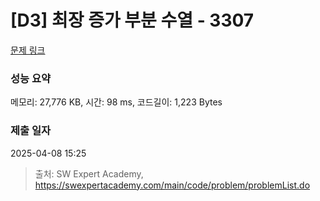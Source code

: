 # [D3] 최장 증가 부분 수열 - 3307 

[문제 링크](https://swexpertacademy.com/main/code/problem/problemDetail.do?contestProbId=AWBOKg-a6l0DFAWr) 

### 성능 요약

메모리: 27,776 KB, 시간: 98 ms, 코드길이: 1,223 Bytes

### 제출 일자

2025-04-08 15:25



> 출처: SW Expert Academy, https://swexpertacademy.com/main/code/problem/problemList.do
